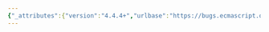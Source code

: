 ```yaml
---
{"_attributes":{"version":"4.4.4+","urlbase":"https://bugs.ecmascript.org/","maintainer":"dherman@mozilla.com"},"bug":{"bug_id":2888,"creation_ts":"2014-05-26 10:20:00 -0700","short_desc":"Typo: 21.1.3.6 String.prototype.contains ( searchString [ , position ] ) NOTE 2","delta_ts":"2014-07-19 18:19:07 -0700","product":"Draft for 6th Edition","component":"editorial issue","version":"Rev 25: May 22, 2014 Draft","rep_platform":"All","op_sys":"All","bug_status":"RESOLVED","resolution":"FIXED","priority":"Normal","bug_severity":"enhancement","everconfirmed":true,"reporter":{"uid":"waldron.rick","name":"Rick Waldron"},"assigned_to":{"uid":"allen","name":"Allen Wirfs-Brock"},"long_desc":[{"commentid":8629,"comment_count":0,"who":{"uid":"waldron.rick","name":"Rick Waldron"},"bug_when":"2014-05-26 10:20:54 -0700","thetext":"\"extends\" => \"extensions\""},{"commentid":9075,"comment_count":1,"who":{"uid":"allen","name":"Allen Wirfs-Brock"},"bug_when":"2014-06-23 11:25:57 -0700","thetext":"fixed in rev26 editor's draft"},{"commentid":9375,"comment_count":2,"who":{"uid":"allen","name":"Allen Wirfs-Brock"},"bug_when":"2014-07-19 18:19:07 -0700","thetext":"fixed in rev26"}]}}
---
```

